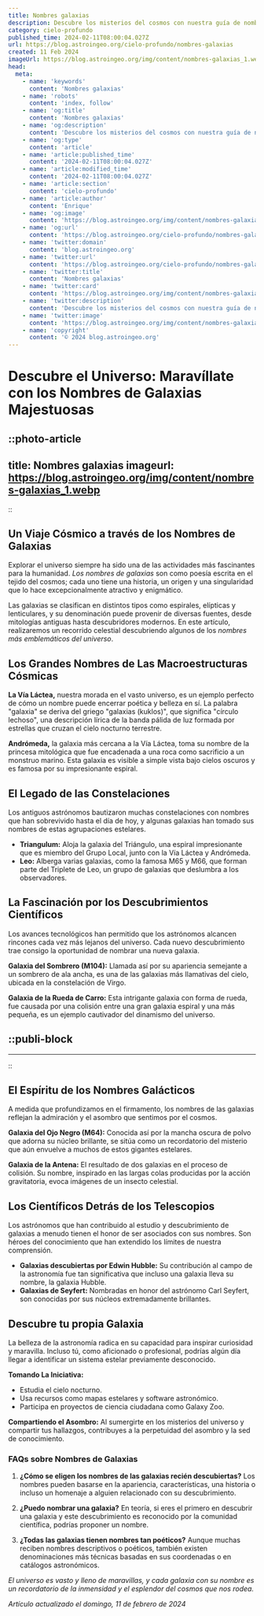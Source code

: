 ```yaml
---
title: Nombres galaxias
description: Descubre los misterios del cosmos con nuestra guía de nombres de galaxias. Explora, aprende y maravíllate con el universo.
category: cielo-profundo
published_time: 2024-02-11T08:00:04.027Z
url: https://blog.astroingeo.org/cielo-profundo/nombres-galaxias
created: 11 Feb 2024
imageUrl: https://blog.astroingeo.org/img/content/nombres-galaxias_1.webp
head:
  meta:
    - name: 'keywords'
      content: 'Nombres galaxias'
    - name: 'robots'
      content: 'index, follow'
    - name: 'og:title'
      content: 'Nombres galaxias'
    - name: 'og:description'
      content: 'Descubre los misterios del cosmos con nuestra guía de nombres de galaxias. Explora, aprende y maravíllate con el universo.'
    - name: 'og:type'
      content: 'article'
    - name: 'article:published_time'
      content: '2024-02-11T08:00:04.027Z'
    - name: 'article:modified_time'
      content: '2024-02-11T08:00:04.027Z'
    - name: 'article:section'
      content: 'cielo-profundo'
    - name: 'article:author'
      content: 'Enrique'
    - name: 'og:image'
      content: 'https://blog.astroingeo.org/img/content/nombres-galaxias_1.webp'
    - name: 'og:url'
      content: 'https://blog.astroingeo.org/cielo-profundo/nombres-galaxias'
    - name: 'twitter:domain'
      content: 'blog.astroingeo.org'
    - name: 'twitter:url'
      content: 'https://blog.astroingeo.org/cielo-profundo/nombres-galaxias'
    - name: 'twitter:title'
      content: 'Nombres galaxias'
    - name: 'twitter:card'
      content: 'https://blog.astroingeo.org/img/content/nombres-galaxias_1.webp'
    - name: 'twitter:description'
      content: 'Descubre los misterios del cosmos con nuestra guía de nombres de galaxias. Explora, aprende y maravíllate con el universo.'
    - name: 'twitter:image'
      content: 'https://blog.astroingeo.org/img/content/nombres-galaxias_1.webp'
    - name: 'copyright'
      content: '© 2024 blog.astroingeo.org'
---
```

# Descubre el Universo: Maravíllate con los Nombres de Galaxias Majestuosas


::photo-article
---
title: Nombres galaxias
imageurl: https://blog.astroingeo.org/img/content/nombres-galaxias_1.webp
---
::


## Un Viaje Cósmico a través de los Nombres de Galaxias

Explorar el universo siempre ha sido una de las actividades más fascinantes para la humanidad. *Los nombres de galaxias* son como poesía escrita en el tejido del cosmos; cada uno tiene una historia, un origen y una singularidad que lo hace excepcionalmente atractivo y enigmático.

Las galaxias se clasifican en distintos tipos como espirales, elípticas y lenticulares, y su denominación puede provenir de diversas fuentes, desde mitologías antiguas hasta descubridores modernos. En este artículo, realizaremos un recorrido celestial descubriendo algunos de los *nombres más emblemáticos del universo*.

## Los Grandes Nombres de Las Macroestructuras Cósmicas

**La Vía Láctea,** nuestra morada en el vasto universo, es un ejemplo perfecto de cómo un nombre puede encerrar poética y belleza en sí. La palabra "galaxia" se deriva del griego "galaxias (kuklos)", que significa "círculo lechoso", una descripción lírica de la banda pálida de luz formada por estrellas que cruzan el cielo nocturno terrestre.

**Andrómeda,** la galaxia más cercana a la Vía Láctea, toma su nombre de la princesa mitológica que fue encadenada a una roca como sacrificio a un monstruo marino. Esta galaxia es visible a simple vista bajo cielos oscuros y es famosa por su impresionante espiral.

## El Legado de las Constelaciones

Los antiguos astrónomos bautizaron muchas constelaciones con nombres que han sobrevivido hasta el día de hoy, y algunas galaxias han tomado sus nombres de estas agrupaciones estelares.

- **Triangulum:** Aloja la galaxia del Triángulo, una espiral impresionante que es miembro del Grupo Local, junto con la Vía Láctea y Andrómeda.
- **Leo:** Alberga varias galaxias, como la famosa M65 y M66, que forman parte del Triplete de Leo, un grupo de galaxias que deslumbra a los observadores.

## La Fascinación por los Descubrimientos Científicos

Los avances tecnológicos han permitido que los astrónomos alcancen rincones cada vez más lejanos del universo. Cada nuevo descubrimiento trae consigo la oportunidad de nombrar una nueva galaxia.

**Galaxia del Sombrero (M104):** Llamada así por su apariencia semejante a un sombrero de ala ancha, es una de las galaxias más llamativas del cielo, ubicada en la constelación de Virgo.

**Galaxia de la Rueda de Carro:** Esta intrigante galaxia con forma de rueda, fue causada por una colisión entre una gran galaxia espiral y una más pequeña, es un ejemplo cautivador del dinamismo del universo.


  ::publi-block
  ---
  ---
  ::
  
  
## El Espíritu de los Nombres Galácticos

A medida que profundizamos en el firmamento, los nombres de las galaxias reflejan la admiración y el asombro que sentimos por el cosmos.

**Galaxia del Ojo Negro (M64):** Conocida así por la mancha oscura de polvo que adorna su núcleo brillante, se sitúa como un recordatorio del misterio que aún envuelve a muchos de estos gigantes estelares.

**Galaxia de la Antena:** El resultado de dos galaxias en el proceso de colisión. Su nombre, inspirado en las largas colas producidas por la acción gravitatoria, evoca imágenes de un insecto celestial.

## Los Científicos Detrás de los Telescopios

Los astrónomos que han contribuido al estudio y descubrimiento de galaxias a menudo tienen el honor de ser asociados con sus nombres. Son héroes del conocimiento que han extendido los límites de nuestra comprensión.

- **Galaxias descubiertas por Edwin Hubble:** Su contribución al campo de la astronomía fue tan significativa que incluso una galaxia lleva su nombre, la galaxia Hubble.
- **Galaxias de Seyfert:** Nombradas en honor del astrónomo Carl Seyfert, son conocidas por sus núcleos extremadamente brillantes.

## Descubre tu propia Galaxia

La belleza de la astronomía radica en su capacidad para inspirar curiosidad y maravilla. Incluso tú, como aficionado o profesional, podrías algún día llegar a identificar un sistema estelar previamente desconocido.

**Tomando La Iniciativa:**
- Estudia el cielo nocturno.
- Usa recursos como mapas estelares y software astronómico.
- Participa en proyectos de ciencia ciudadana como Galaxy Zoo.

**Compartiendo el Asombro:**
Al sumergirte en los misterios del universo y compartir tus hallazgos, contribuyes a la perpetuidad del asombro y la sed de conocimiento.

### FAQs sobre Nombres de Galaxias

1. **¿Cómo se eligen los nombres de las galaxias recién descubiertas?**
   Los nombres pueden basarse en la apariencia, características, una historia o incluso un homenaje a alguien relacionado con su descubrimiento.

2. **¿Puedo nombrar una galaxia?**
   En teoría, si eres el primero en descubrir una galaxia y este descubrimiento es reconocido por la comunidad científica, podrías proponer un nombre.

3. **¿Todas las galaxias tienen nombres tan poéticos?**
   Aunque muchas reciben nombres descriptivos o poéticos, también existen denominaciones más técnicas basadas en sus coordenadas o en catálogos astronómicos.

*El universo es vasto y lleno de maravillas, y cada galaxia con su nombre es un recordatorio de la inmensidad y el esplendor del cosmos que nos rodea.*

_Artículo actualizado el domingo, 11 de febrero de 2024_